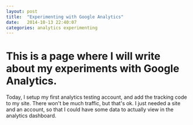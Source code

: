 ```yaml
---
layout: post
title:  "Experimenting with Google Analytics"
date:   2014-10-13 22:40:07
categories: analytics experimenting
---
```


This is a page where I will write about my experiments with Google Analytics.
==

Today, I setup my first analytics testing account, and add the tracking code to my site. There won't be much traffic, but that's ok. I just needed a site and an account, so that I could have some data to actually view in the analytics dashboard.